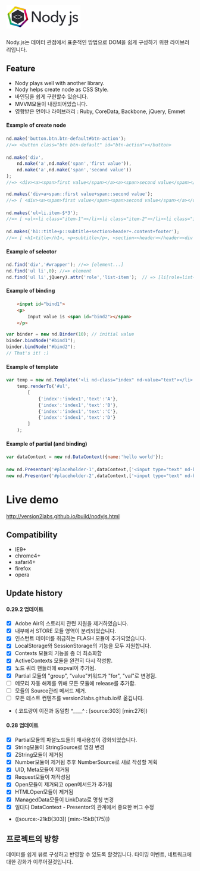 ![Nody.js](/logo/nodyjs-small.png)
==================================
Nody.js는 데이터 관점에서 표준적인 방법으로 DOM을 쉽게 구성하기 위한 라이브러리입니다. 

## Feature #
  - Nody plays well with another library.
  - Nody helps create node as CSS Style.
  - 바인딩을 쉽게 구현할수 있습니다.
  - MVVM모듈이 내장되어있습니다.
  - 영향받은 언어나 라이브러리 : Ruby, CoreData, Backbone, jQuery, Emmet

#### Example of create node
```javascript
nd.make('button.btn.btn-default#btn-action');
//=> <button class="btn btn-default" id="btn-action"></button>

nd.make('div',
	nd.make('a',nd.make('span','first value')),
	nd.make('a',nd.make('span','second value'))
);
//=> <div><a><span>first value</span></a><a><span>second value</span></a></div>
```
```javascript
nd.makes('div>a>span::first value+span::second value');
//=> [ <div><a><span>first value</span><span>second value</span></a></div> ]

nd.makes('ul>li.item-$*3');
//=> [ <ul><li class="item-1"></li><li class="item-2"></li><li class="item-3"></li></ul> ]

nd.makes('h1::title+p::subtitle+section>header+.content+footer');
//=> [ <h1>title</h1>, <p>subtitle</p>, <section><header></header><div class="content"></div><footer></footer></section> ]
```


#### Example of selector
```javascript
nd.find('div','#wrapper'); //=> [element...]
nd.find('ul li',0); //=> element
nd.find('ul li',jQuery).attr('role','list-item');  // => [li[role=list-item]]
```

#### Example of binding
```html
	<input id="bind1">
	<p>
		Input value is <span id="bind2"></span>
	</p>
```
```javascript
var binder = new nd.Binder(10); // initial value
binder.bindNode("#bind1");
binder.bindNode("#bind2");
// That's it! :)
```

#### Example of template
```javascript
var temp = new nd.Template('<li nd-class="index" nd-value="text"></li>');
	temp.renderTo('#ul',
		[
			{'index':'index1','text':'A'},
			{'index':'index1','text':'B'},
			{'index':'index1','text':'C'},
			{'index':'index1','text':'D'}
		]
	);
```

#### Example of partial (and binding)
```javascript
var dataContext = new nd.DataContext({name:'hello world'});

new nd.Presentor('#placeholder-1',dataContext,['<input type="text" nd-bind="name">'],true);
new nd.Presentor('#placeholder-2',dataContext,['<input type="text" nd-bind="name">'],true);
```

# Live demo #
<a href="http://version2labs.github.io/build/nodyjs.html">http://version2labs.github.io/build/nodyjs.html</a>

## Compatibility #
  - IE9+
  - chrome4+
  - safari4+
  - firefox
  - opera
  
  
## Update history #

#### 0.29.2 업데이트
  - [x] Adobe Air의 스토리지 관련 지원을 제거하였습니다.
  - [x] 내부에서 STORE 모듈 영역이 분리되었습니다.
  - [x] 인스턴트 데이터를 취급하는 FLASH 모듈이 추가되었습니다.
  - [x] LocalStorage와 SessionStorage의 기능을 모두 지원합니다.
  - [x] Contexts 모듈의 기능을 좀 더 최소화함
  - [x] ActiveContexts 모듈을 완전히 다시 작성함.
  - [x] 노드 쿼리 핸들러에 expval이 추가됨.
  - [x] Partial 모듈의 "group", "value"키워드가 "for", "val"로 변경됨.
  - [ ] 메모리 자동 해제를 위해 모든 모듈에 release를 추가함.
  - [ ] 모듈의 Source관리 메서드 제거.
  - [ ] 모든 테스트 컨텐츠를 version2labs.github.io로 옮깁니다.
  - ( 코드량이 이전과 동일함 ^____^ : \[source:303\] \[min:276\])
  
#### 0.28 업데이트
  - [x] Partial모듈의 파셜노드들의 재사용성이 강화되었습니다.
  - [x] String모듈이 StringSource로 명칭 변경
  - [x] ZString모듈이 제거됨
  - [x] Number모듈이 제거됨 추후 NumberSource로 새로 작성할 계획
  - [x] UID, Meta모듈이 제거됨
  - [x] Request모듈이 재작성됨
  - [x] Open모듈이 제거되고 open메서드가 추가됨
  - [x] HTMLOpen모듈이 제거됨
  - [x] ManagedData모듈이 LinkData로 명칭 변경
  - [x] 일대다 DataContext - Presentor의 관계에서 중요한 버그 수정
  - (\[source:-21kB(303)\] \[min:-15kB(175)\])

  
## 프로젝트의 방향 #
데이터를 쉽게 뷰로 구성하고 반영할 수 있도록 할것입니다.
타이밍 이벤트, 네트워크에 대한 강화가 이루어질것입니다.
